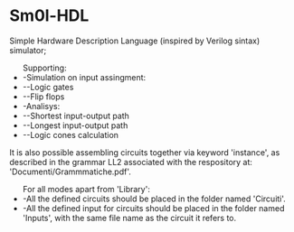 # Sm0l-HDL
Simple Hardware Description Language (inspired by Verilog sintax) simulator; 



<ul>
Supporting:
	<li>-Simulation on input assingment:</li>
		<li>    --Logic gates</li>
		<li>	--Flip flops</li>
	<li>-Analisys:</li>
		<li>	--Shortest input-output path</li>
		<li>	--Longest input-output path</li>
		<li>	--Logic cones calculation</li>
</ul>

It is also possible assembling circuits together via keyword 'instance', as described in the grammar LL2 associated with the respository at: 'Documenti/Grammmatiche.pdf'.

<ul>
For all modes apart from 'Library':
	<li>-All the defined circuits should be placed in the folder named 'Circuiti'.</li>
	<li>-All the defined input for circuits should be placed in the folder named 'Inputs', with the same file name as the circuit it refers to. </li>
</ul>
